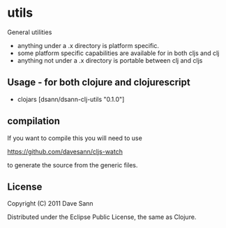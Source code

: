 # utils

General utilities

* anything under a .x directory is platform specific.
* some platform specific capabilities are available for in both cljs and clj
* anything not under a .x directory is portable between clj and cljs

## Usage - for both clojure and clojurescript

* clojars [dsann/dsann-clj-utils "0.1.0"]


## compilation

If you want to compile this you will need to use

https://github.com/davesann/cljs-watch

to generate the source from the generic files.

## License

Copyright (C) 2011 Dave Sann

Distributed under the Eclipse Public License, the same as Clojure.
